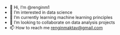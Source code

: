 - 👋 Hi, I’m @renginm1
- 👀 I’m interested in data science
- 🌱 I’m currently learning machine learning principles
- 💞️ I’m looking to collaborate on data analysis projects
- 📫 How to reach me renginmaktav@gmail.com

<!---
renginm1/renginm1 is a ✨ special ✨ repository because its `README.md` (this file) appears on your GitHub profile.
You can click the Preview link to take a look at your changes.
--->
